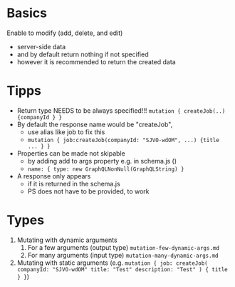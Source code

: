 # Basics

Enable to modify (add, delete, and edit)

- server-side data
- and by default return nothing if not specified
- however it is recommended to return the created data

# Tipps

- Return type NEEDS to be always specified!!!
  `mutation { createJob(..) {companyId } }`
- By default the response name would be "createJob",
  - use alias like job to fix this
  - `mutation { job:createJob(companyId: "SJVO-wdOM", ...) {title ... } }`
- Properties can be made not skipable
  - by adding add to args property e.g. in schema.js ()
  - `name: { type: new GraphQLNonNull(GraphQLString) }`
- A response only appears
  - if it is returned in the schema.js
  - PS does not have to be provided, to work

# Types

1. Mutating with dynamic arguments
   1. For a few arguments (output type) `mutation-few-dynamic-args.md`
   2. For many arguments (input type) `mutation-many-dynamic-args.md`
2. Mutating with static arguments (e.g. `mutation { job: createJob( companyId: "SJVO-wdOM" title: "Test" description: "Test" ) { title } }`)
